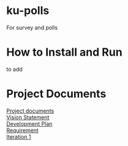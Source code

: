 # ku-polls
For survey and polls
# How to Install and Run
to add
# Project Documents
[Project documents](https://github.com/koakatta/ku-polls/wiki)<br>
[Vision Statement](https://github.com/koakatta/ku-polls/wiki/Vision-Statement)<br>
[Development Plan](https://github.com/koakatta/ku-polls/wiki/Development-Plan)<br>
[Requirement](https://github.com/koakatta/ku-polls/wiki/Requirements)<br>
[Iteration 1](https://github.com/koakatta/ku-polls/wiki/Iteration-1-Plan)<br>
